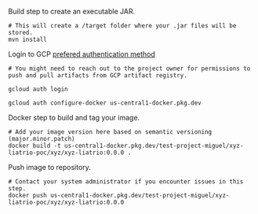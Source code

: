 Build step to create an executable JAR.

```
# This will create a /target folder where your .jar files will be stored.
mvn install
```

Login to GCP [prefered authentication method](https://cloud.google.com/artifact-registry/docs/docker/pushing-and-pulling#key)

```
# You might need to reach out to the project owner for permissions to push and pull artifacts from GCP artifact registry.

gcloud auth login

gcloud auth configure-docker us-central1-docker.pkg.dev
```

Docker step to build and tag your image.

```
# Add your image version here based on semantic versioning (major.minor.patch) 
docker build -t us-central1-docker.pkg.dev/test-project-miguel/xyz-liatrio-poc/xyz/xyz-liatrio:0.0.0 .
```

Push image to repository.

```
# Contact your system administrator if you encounter issues in this step.
docker push us-central1-docker.pkg.dev/test-project-miguel/xyz-liatrio-poc/xyz/xyz-liatrio:0.0.0
```
